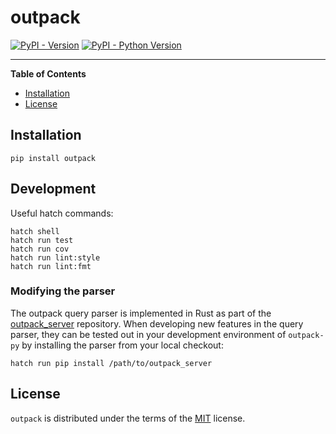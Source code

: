 # outpack

[![PyPI - Version](https://img.shields.io/pypi/v/outpack.svg)](https://pypi.org/project/outpack)
[![PyPI - Python Version](https://img.shields.io/pypi/pyversions/outpack.svg)](https://pypi.org/project/outpack)

-----

**Table of Contents**

- [Installation](#installation)
- [License](#license)

## Installation

```console
pip install outpack
```

## Development

Useful hatch commands:

```
hatch shell
hatch run test
hatch run cov
hatch run lint:style
hatch run lint:fmt
```

### Modifying the parser

The outpack query parser is implemented in Rust as part of the
[outpack_server](https://github.com/mrc-ide/outpack_server) repository. When
developing new features in the query parser, they can be tested out in your
development environment of `outpack-py` by installing the parser from your local
checkout:

```
hatch run pip install /path/to/outpack_server
```


## License

`outpack` is distributed under the terms of the [MIT](https://spdx.org/licenses/MIT.html) license.
